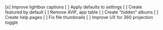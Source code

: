 [x] Improve lightbox captions
[ ] Apply defaults to settings
[ ] Create featured by default
[ ] Remove AVIF, app table
[ ] Create "hidden" albums
[ ] Create help pages
[ ] Fix file thumbnails
[ ] Improve UX for 360 projection toggle